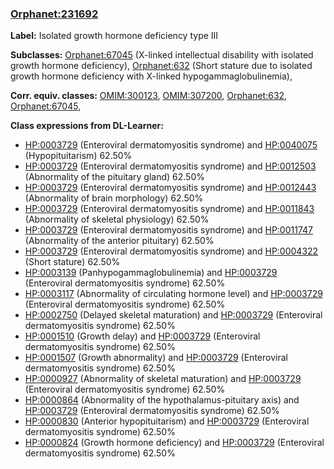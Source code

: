 
### [Orphanet:231692](http://www.orpha.net/ORDO/Orphanet_231692)
**Label:** Isolated growth hormone deficiency type III

**Subclasses:** [Orphanet:67045](http://www.orpha.net/ORDO/Orphanet_67045) (X-linked intellectual disability with isolated growth hormone deficiency), [Orphanet:632](http://www.orpha.net/ORDO/Orphanet_632) (Short stature due to isolated growth hormone deficiency with X-linked hypogammaglobulinemia), 

**Corr. equiv. classes:** [OMIM:300123](http://purl.obolibrary.org/obo/OMIM_300123), [OMIM:307200](http://purl.obolibrary.org/obo/OMIM_307200), [Orphanet:632](http://www.orpha.net/ORDO/Orphanet_632), [Orphanet:67045](http://www.orpha.net/ORDO/Orphanet_67045), 

**Class expressions from DL-Learner:**

- [HP:0003729](http://purl.obolibrary.org/obo/HP_0003729) (Enteroviral dermatomyositis syndrome) and [HP:0040075](http://purl.obolibrary.org/obo/HP_0040075) (Hypopituitarism) 62.50%
- [HP:0003729](http://purl.obolibrary.org/obo/HP_0003729) (Enteroviral dermatomyositis syndrome) and [HP:0012503](http://purl.obolibrary.org/obo/HP_0012503) (Abnormality of the pituitary gland) 62.50%
- [HP:0003729](http://purl.obolibrary.org/obo/HP_0003729) (Enteroviral dermatomyositis syndrome) and [HP:0012443](http://purl.obolibrary.org/obo/HP_0012443) (Abnormality of brain morphology) 62.50%
- [HP:0003729](http://purl.obolibrary.org/obo/HP_0003729) (Enteroviral dermatomyositis syndrome) and [HP:0011843](http://purl.obolibrary.org/obo/HP_0011843) (Abnormality of skeletal physiology) 62.50%
- [HP:0003729](http://purl.obolibrary.org/obo/HP_0003729) (Enteroviral dermatomyositis syndrome) and [HP:0011747](http://purl.obolibrary.org/obo/HP_0011747) (Abnormality of the anterior pituitary) 62.50%
- [HP:0003729](http://purl.obolibrary.org/obo/HP_0003729) (Enteroviral dermatomyositis syndrome) and [HP:0004322](http://purl.obolibrary.org/obo/HP_0004322) (Short stature) 62.50%
- [HP:0003139](http://purl.obolibrary.org/obo/HP_0003139) (Panhypogammaglobulinemia) and [HP:0003729](http://purl.obolibrary.org/obo/HP_0003729) (Enteroviral dermatomyositis syndrome) 62.50%
- [HP:0003117](http://purl.obolibrary.org/obo/HP_0003117) (Abnormality of circulating hormone level) and [HP:0003729](http://purl.obolibrary.org/obo/HP_0003729) (Enteroviral dermatomyositis syndrome) 62.50%
- [HP:0002750](http://purl.obolibrary.org/obo/HP_0002750) (Delayed skeletal maturation) and [HP:0003729](http://purl.obolibrary.org/obo/HP_0003729) (Enteroviral dermatomyositis syndrome) 62.50%
- [HP:0001510](http://purl.obolibrary.org/obo/HP_0001510) (Growth delay) and [HP:0003729](http://purl.obolibrary.org/obo/HP_0003729) (Enteroviral dermatomyositis syndrome) 62.50%
- [HP:0001507](http://purl.obolibrary.org/obo/HP_0001507) (Growth abnormality) and [HP:0003729](http://purl.obolibrary.org/obo/HP_0003729) (Enteroviral dermatomyositis syndrome) 62.50%
- [HP:0000927](http://purl.obolibrary.org/obo/HP_0000927) (Abnormality of skeletal maturation) and [HP:0003729](http://purl.obolibrary.org/obo/HP_0003729) (Enteroviral dermatomyositis syndrome) 62.50%
- [HP:0000864](http://purl.obolibrary.org/obo/HP_0000864) (Abnormality of the hypothalamus-pituitary axis) and [HP:0003729](http://purl.obolibrary.org/obo/HP_0003729) (Enteroviral dermatomyositis syndrome) 62.50%
- [HP:0000830](http://purl.obolibrary.org/obo/HP_0000830) (Anterior hypopituitarism) and [HP:0003729](http://purl.obolibrary.org/obo/HP_0003729) (Enteroviral dermatomyositis syndrome) 62.50%
- [HP:0000824](http://purl.obolibrary.org/obo/HP_0000824) (Growth hormone deficiency) and [HP:0003729](http://purl.obolibrary.org/obo/HP_0003729) (Enteroviral dermatomyositis syndrome) 62.50%



